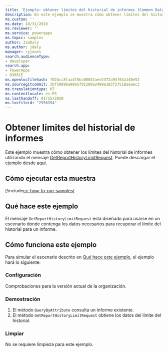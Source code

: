 ```yaml
---
title: 'Ejemplo: obtener límites del historial de informes (Common Data Service) | Microsoft Docs'
description: En este ejemplo se muestra cómo obtener límites del historial de informes.
ms.custom: ''
ms.date: 10/31/2018
ms.reviewer: ''
ms.service: powerapps
ms.topic: samples
author: JimDaly
ms.author: jdaly
manager: ryjones
search.audienceType:
- developer
search.app:
- PowerApps
- D365CE
ms.openlocfilehash: f02bcc8faadf6bc00032aee2372a93f63a140e52
ms.sourcegitcommit: 3bf59896a98e5f01289a2489e185f27518aeaec3
ms.translationtype: HT
ms.contentlocale: es-ES
ms.lasthandoff: 01/15/2020
ms.locfileid: "2956354"
---
```

# <a name="get-report-history-limits"></a>Obtener límites del historial de informes

Este ejemplo muestra cómo obtener los límites del historial de informes utilizando el mensaje [GetReportHistoryLimitRequest](https://docs.microsoft.com/dotnet/api/microsoft.crm.sdk.messages.getreporthistorylimitrequest?view=dynamics-general-ce-9). Puede descargar el ejemplo desde [aquí](https://github.com/microsoft/PowerApps-Samples/tree/master/cds/orgsvc/C%23/GetReportHistoryLimit).

## <a name="how-to-run-this-sample"></a>Cómo ejecutar esta muestra

[!include[cc-how-to-run-samples](../../includes/cc-how-to-run-samples.md)]

## <a name="what-this-sample-does"></a>Qué hace este ejemplo

El mensaje `GetReportHistoryLimitRequest` está diseñado para usarse en un escenario donde contenga los datos necesarios para recuperar el límite del historial para un informe.

## <a name="how-this-sample-works"></a>Cómo funciona este ejemplo

Para simular el escenario descrito en [Qué hace este ejemplo](#what-this-sample-does), el ejemplo hará lo siguiente:

### <a name="setup"></a>Configuración

Comprobaciones para la versión actual de la organización.

### <a name="demonstrate"></a>Demostración

1. El método `QueryByAttribute` consulta un informe existente.
2. El método `GetReportHistoryLimitRequest` obtiene los datos del límite del historial.

### <a name="clean-up"></a>Limpiar

No se requiere limpieza para este ejemplo.
